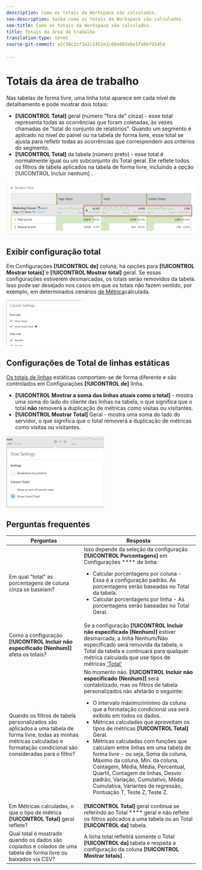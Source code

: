 ```yaml
---
description: Como os totais da Workspace são calculados.
seo-description: Saiba como os totais da Workspace são calculados.
seo-title: Como os totais da Workspace são calculados.
title: Totais da área de trabalho
translation-type: tm+mt
source-git-commit: a2c38c2cf3a2c1451e2c60e003ebe1fa9bfd145d

---
```



# Totais da área de trabalho

Nas tabelas de forma livre, uma linha total aparece em cada nível de detalhamento e pode mostrar dois totais:

* **[!UICONTROL Total]** geral (número "fora de" cinza) - esse total representa todas as ocorrências que foram coletadas, às vezes chamadas de "total do conjunto de relatórios". Quando um segmento é aplicado no nível do painel ou na tabela de forma livre, esse total se ajusta para refletir todas as ocorrências que correspondem aos critérios do segmento.
* **[!UICONTROL Total]** da tabela (número preto) - esse total é normalmente igual ou um subconjunto do Total geral. Ele reflete todos os filtros de tabela aplicados na tabela de forma livre, incluindo a opção [!UICONTROL Incluir nenhum] .

![](assets/total-row.png)

## Exibir configuração total

Em Configurações **[!UICONTROL de]** coluna, há opções para **[!UICONTROL Mostrar totais]** e **[!UICONTROL Mostrar total]** geral. Se essas configurações estiverem desmarcadas, os totais serão removidos da tabela. Isso pode ser desejado nos casos em que os totais não fazem sentido, por exemplo, em determinados cenários [de Métrica](https://docs.adobe.com/content/help/en/analytics/components/calculated-metrics/calcmetrics-reference/cm-totals.html)calculada.

![](assets/column-settings-total.png)

## Configurações de Total de linhas estáticas

[Os totais de linhas](https://docs.adobe.com/content/help/en/analytics/analyze/analysis-workspace/build-workspace-project/column-row-settings/manual-vs-dynamic-rows.html) estáticas comportam-se de forma diferente e são controlados em Configurações **[!UICONTROL de]** linha.

* **[!UICONTROL Mostrar a soma das linhas atuais como o total]** - mostra uma soma do lado do cliente das linhas na tabela, o que significa que o total **não** removerá a duplicação de métricas como visitas ou visitantes.
* **[!UICONTROL Mostrar Total]** Geral - mostra uma soma do lado do servidor, o que significa que o total removerá a duplicação de métricas como visitas ou visitantes.

![](assets/static-rows.png)

## Perguntas frequentes

| Perguntas | Resposta |
|---|---|
| Em qual "total" as porcentagens de coluna cinza se baseiam? | Isso depende da seleção da configuração **[!UICONTROL Porcentagens]** em Configurações **** de linha:<ul><li>Calcular porcentagens por coluna - Essa é a configuração padrão. As porcentagens serão baseadas no Total da tabela.</li><li>Calcular porcentagens por linha - As porcentagens serão baseadas no Total Geral.</li></ul> |
| Como a configuração **[!UICONTROL Incluir não especificado (Nenhum)]** afeta os totais? | Se a configuração **[!UICONTROL Incluir não especificado (Nenhum)]** estiver desmarcada, a linha Nenhum/Não especificado será removida da tabela, o Total da tabela e continuará para qualquer métrica calculada que use tipos de métricas ['Total'](https://docs.adobe.com/content/help/en/analytics/components/calculated-metrics/calcmetric-workflow/m-metric-type-alloc.html) |
| Quando os filtros de tabela personalizados são aplicados a uma tabela de forma livre, todas as minhas métricas calculadas e formatação condicional são consideradas para o filtro? | No momento não. **[!UICONTROL Incluir não especificado (Nenhum)]** será contabilizado, mas os filtros de tabela personalizados não afetarão o seguinte:<ul><li>O intervalo máximo/mínimo da coluna que a formatação condicional usa será exibido em todos os dados.</li><li>Métricas calculadas que aproveitam os tipos de métricas **[!UICONTROL Total]** Geral.</li><li>Métricas calculadas com funções que calculam entre linhas em uma tabela de forma livre - ou seja, Soma da coluna, Máximo da coluna, Mín. da coluna, Contagem, Média, Média, Percentual, Quartil, Contagem de linhas, Desvio padrão, Variação, Cumulativo, Média Cumulativa, Variantes de regressão, Pontuação T, Teste Z, Teste Z.</li></ul> |
| Em Métricas calculadas, o que o tipo de métrica **[!UICONTROL Total]** geral reflete? | **[!UICONTROL Total]** geral continua se referindo ao Total **** geral e não reflete os filtros aplicados a uma tabela ou ao Total **[!UICONTROL da]** tabela. |
| Qual total é mostrado quando os dados são copiados e colados de uma tabela de forma livre ou baixados via CSV? | A linha total refletirá somente o Total **[!UICONTROL da]** tabela e respeita a configuração da coluna **[!UICONTROL Mostrar totais]** . |

